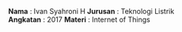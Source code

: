 **Nama** : Ivan Syahroni H
**Jurusan** : Teknologi Listrik  
**Angkatan** : 2017
**Materi**  : Internet  of Things